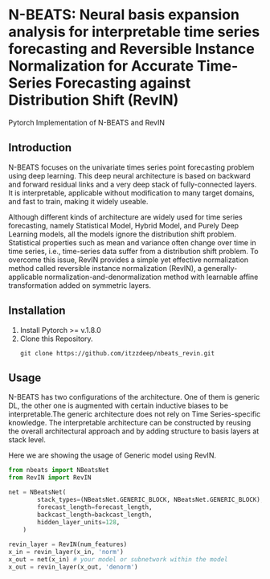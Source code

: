# N-BEATS: Neural basis expansion analysis for interpretable time series forecasting and Reversible Instance Normalization for Accurate Time-Series Forecasting against Distribution Shift (RevIN)

Pytorch Implementation of N-BEATS and RevIN

## Introduction
N-BEATS focuses on the univariate times series point forecasting problem using deep learning. This deep neural architecture is based on backward and forward residual links and a very deep stack of fully-connected layers. It is interpretable, applicable without modification to many target domains, and fast to train, making it widely useable.

Although different kinds of architecture are widely used for time series forecasting, namely Statistical Model, Hybrid Model, and Purely Deep Learning models, all the models ignore the distribution shift problem. Statistical properties such as mean and variance often change over time in time series, i.e., time-series data suffer from a distribution shift problem. To overcome this issue, RevIN provides a simple yet effective normalization method called reversible instance normalization (RevIN), a generally-applicable normalization-and-denormalization method with learnable affine transformation added on symmetric layers.



## Installation

1. Install Pytorch >= v.1.8.0
2. Clone this Repository.
   ```linux
   git clone https://github.com/itzzdeep/nbeats_revin.git
   ```

## Usage
N-BEATS has two configurations of the architecture. One of them is generic DL, the other one is augmented with certain inductive biases to be interpretable.The generic architecture does not rely on Time Series-specific knowledge. The interpretable architecture can be constructed by reusing the overall architectural approach and by adding structure to basis layers at stack level.

Here we are showing the usage of Generic model using RevIN.

```python
from nbeats import NBeatsNet
from RevIN import RevIN

net = NBeatsNet(
        stack_types=(NBeatsNet.GENERIC_BLOCK, NBeatsNet.GENERIC_BLOCK),
        forecast_length=forecast_length,
        backcast_length=backcast_length,
        hidden_layer_units=128,
    )
    
revin_layer = RevIN(num_features)
x_in = revin_layer(x_in, 'norm')
x_out = net(x_in) # your model or subnetwork within the model
x_out = revin_layer(x_out, 'denorm')
```

